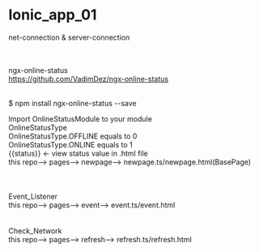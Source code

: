 # Ionic_app_01<br>
net-connection &amp; server-connection<br><br><br>

ngx-online-status<br>
https://github.com/VadimDez/ngx-online-status<br><br>

$ npm install ngx-online-status --save<br>

Import OnlineStatusModule to your module<br>
OnlineStatusType<br>
OnlineStatusType.OFFLINE equals to 0<br>
OnlineStatusType.ONLINE equals to 1<br>
{{status}} ← view status value in .html file<br>
this repo--> pages--> newpage--> newpage.ts/newpage.html(BasePage)<br><br><br><br>
Event_Listener<br>
this repo--> pages--> event--> event.ts/event.html<br><br><br>
Check_Network<br>
this repo--> pages--> refresh--> refresh.ts/refresh.html<br><br><br>
